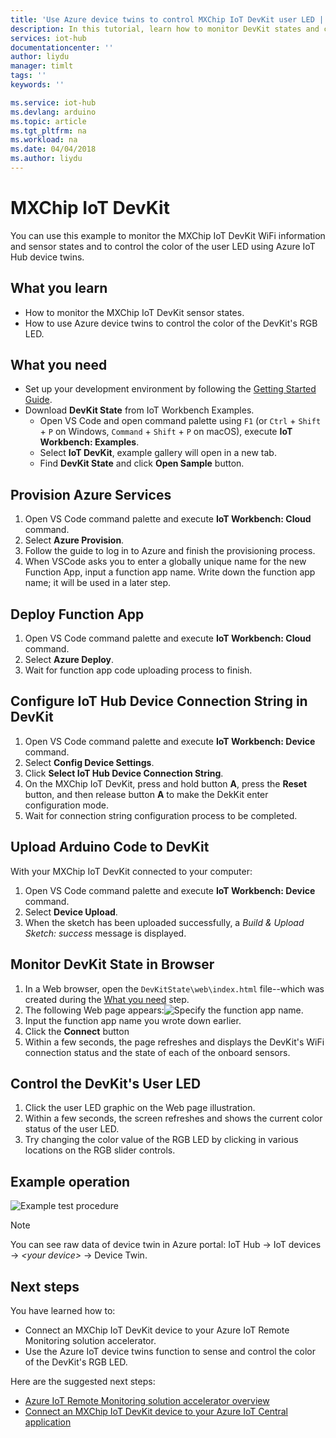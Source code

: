 ```yaml
---
title: 'Use Azure device twins to control MXChip IoT DevKit user LED | Microsoft Docs'
description: In this tutorial, learn how to monitor DevKit states and control the user LED with Azure IoT Hub device twins.
services: iot-hub
documentationcenter: ''
author: liydu
manager: timlt
tags: ''
keywords: ''

ms.service: iot-hub
ms.devlang: arduino
ms.topic: article
ms.tgt_pltfrm: na
ms.workload: na
ms.date: 04/04/2018
ms.author: liydu
---
```


# MXChip IoT DevKit

You can use this example to monitor the MXChip IoT DevKit WiFi information and sensor states and to control the color of the user LED using Azure IoT Hub device twins.

## What you learn

- How to monitor the MXChip IoT DevKit sensor states.
- How to use Azure device twins to control the color of the DevKit's RGB LED.

## What you need

- Set up your development environment by following the [Getting Started Guide](https://docs.microsoft.com/azure/iot-hub/iot-hub-arduino-iot-devkit-az3166-get-started).
- Download **DevKit State** from IoT Workbench Examples.
  * Open VS Code and open command palette using `F1` (or `Ctrl` + `Shift` + `P` on Windows, `Command` + `Shift` + `P` on macOS), execute **IoT Workbench: Examples**.
  * Select **IoT DevKit**, example gallery will open in a new tab.
  * Find **DevKit State** and click **Open Sample** button.

## Provision Azure Services

1. Open VS Code command palette and execute **IoT Workbench: Cloud** command.
2. Select **Azure Provision**.
3. Follow the guide to log in to Azure and finish the provisioning process.
4. When VSCode asks you to enter a globally unique name for the new Function App, input a function app name. Write down the function app name; it will be used in a later step.

## Deploy Function App

1. Open VS Code command palette and execute **IoT Workbench: Cloud** command.
2. Select **Azure Deploy**.
2. Wait for function app code uploading process to finish.

## Configure IoT Hub Device Connection String in DevKit

1. Open VS Code command palette and execute **IoT Workbench: Device** command.
2. Select **Config Device Settings**.
3. Click **Select IoT Hub Device Connection String**.
4. On the MXChip IoT DevKit, press and hold button **A**, press the **Reset** button, and then release button **A** to make the DekKit enter configuration mode.
5. Wait for connection string configuration process to be completed.

## Upload Arduino Code to DevKit

With your MXChip IoT DevKit connected to your computer:
1. Open VS Code command palette and execute **IoT Workbench: Device** command.
2. Select **Device Upload**.
3. When the sketch has been uploaded successfully, a *Build & Upload Sketch: success* message is displayed.

## Monitor DevKit State in Browser

1. In a Web browser, open the `DevKitState\web\index.html` file--which was created during the [What you need](#whatyouneed) step.
2. The following Web page appears:![Specify the function app name.](https://docs.microsoft.com/en-us/azure/iot-hub/media/iot-hub-arduino-iot-devkit-az3166-devkit-state/devkit-state-function-app-name.png)
1. Input the function app name you wrote down earlier.
2. Click the **Connect** button
3. Within a few seconds, the page refreshes and displays the DevKit's WiFi connection status and the state of each of the onboard sensors.

## Control the DevKit's User LED

1. Click the user LED graphic on the Web page illustration.
2. Within a few seconds, the screen refreshes and shows the current color status of the user LED.
3. Try changing the color value of the RGB LED by clicking in various locations on the RGB slider controls.

## Example operation

![Example test procedure](https://docs.microsoft.com/en-us/azure/iot-hub/media/iot-hub-arduino-iot-devkit-az3166-devkit-state/devkit-state.gif)

> [!NOTE]
> You can see raw data of device twin in Azure portal:
> IoT Hub -\> IoT devices -\> *\<your device\>* -\> Device Twin.

## Next steps

You have learned how to:
- Connect an MXChip IoT DevKit device to your Azure IoT Remote Monitoring solution accelerator.
- Use the Azure IoT device twins function to sense and control the color of the DevKit's RGB LED.

Here are the suggested next steps:

* [Azure IoT Remote Monitoring solution accelerator overview](https://docs.microsoft.com/azure/iot-suite/)
* [Connect an MXChip IoT DevKit device to your Azure IoT Central application](https://docs.microsoft.com/microsoft-iot-central/howto-connect-devkit)